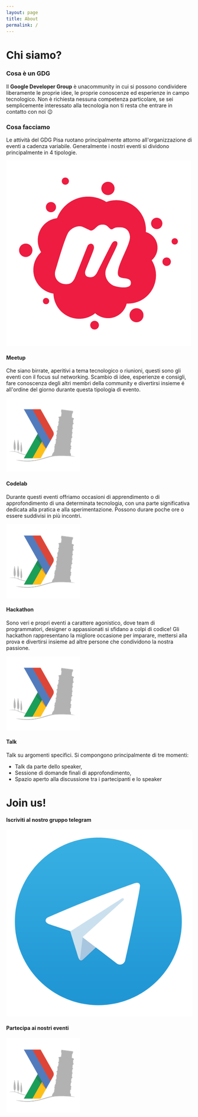```yaml
---
layout: page
title: About
permalink: /
---
```


# Chi siamo?

### Cosa è un GDG

Il **Google Developer Group** è unacommunity in cui si possono
condividere liberamente le proprie idee, le proprie conoscenze
ed esperienze in campo tecnologico.
Non è richiesta nessuna competenza particolare, se sei semplicemente
interessato alla tecnologia non ti resta che entrare in contatto
con noi 😉

### Cosa facciamo

Le attività del GDG Pisa ruotano principalmente attorno all'organizzazione di eventi a cadenza variabile. Generalmente i nostri eventi si dividono
principalmente in 4 tipologie.

<div class="container-fluid">
    <div class="row">
        <div class="col-sm-3">
            <img src="/static/img/meetup.png">
        </div>
        <div class="col-sm-9">
            <h4><strong>Meetup</strong></h4>
            <p>Che siano birrate, aperitivi a tema tecnologico o riunioni, 
                questi sono gli eventi con il focus sul networking. Scambio
                di idee, esperienze e consigli, fare conoscenza degli altri
                membri della community e divertirsi insieme é all'ordine del giorno durante questa tipologia di evento.
            </p>
        </div>
    </div>
    <div class="row">
        <div class="col-sm-3">
            <img src="/static/img/avatar.png">
        </div>
        <div class="col-sm-9">
            <h4><strong>Codelab</strong></h4>
            <p>Durante questi eventi offriamo occasioni di apprendimento 
                o di approfondimento di una determinata tecnologia, con una
                parte significativa dedicata alla pratica e alla sperimentazione. Possono durare poche ore o essere suddivisi in più incontri. 
            </p>
        </div>
    </div>
    <div class="row">
        <div class="col-sm-3">
            <img src="/static/img/avatar.png">
        </div>
        <div class="col-sm-9">
            <h4><strong>Hackathon</strong></h4>
            <p>Sono veri e propri eventi a carattere agonistico, dove
                team di programmatori, designer o appassionati si sfidano
                a colpi di codice! Gli hackathon rappresentano la migliore
                occasione per imparare, mettersi alla prova e divertirsi
                insieme ad altre persone che condividono la nostra passione.
            </p>
        </div>
    </div>
    <div class="row">
        <div class="col-sm-3">
            <img src="/static/img/avatar.png">
        </div>
        <div class="col-sm-9">
            <h4><strong>Talk</strong></h4>
            <p>Talk su argomenti specifici. Si compongono principalmente di tre momenti:
                <ul>
                    <li>Talk da parte dello speaker,</li>
                    <li>Sessione di domande finali di approfondimento,</li>
                    <li>Spazio aperto alla discussione tra i partecipanti e lo speaker</li>
                </ul>
            </p>
        </div>
    </div>
</div>


# Join us!

<div class="container-fluid">
    <div class="row">
        <div class="col-sm-6 text-center center-block">
            <h4><strong>Iscriviti al nostro gruppo telegram</strong></h4>
            <a href="http://google.it"><img class="center-block" src="/static/img/Telegram_Messenger.png"></a>
        </div>
        <div class="col-sm-6 text-center">
            <h4><strong>Partecipa ai nostri eventi</strong></h4>
            <a href="http://google.it"><img class="center-block" src="/static/img/avatar.png"></a>
        </div>
    </div>
</div>

